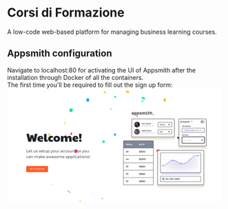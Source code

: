 <h1> Corsi di Formazione </h1></p>

A low-code web-based platform for managing business learning courses.

<h2> Appsmith configuration </h2>

Navigate to localhost:80 for activating the UI of Appsmith after the installation through Docker of all the containers.<br> The first time you'll be required to fill out the sign up form: <br>
<img src="./assets/appsmith.png" width = 500/><br>
